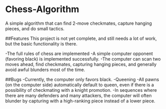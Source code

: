 # Chess-Algorithm
A simple algorithm that can find 2-move checkmates, capture hanging pieces, and do small tactics.

##Features
This project is not yet complete, and still needs a lot of work, but the basic functionality is there.

-The full rules of chess are implemented
-A simple computer opponent (favoring black) is implemented successfully.
-The computer can scan two moves ahead, find checkmates, capturing hanging pieces, and generally avoid awful blunders most of the time.

##Bugs
-Currently, the computer only favors black.
-Queening 
-All pawns (on the computer side) automatically default to queen, even if there is a possibility of checkmating with a knight promotion.
-In sequences where there are many defenders and many attackers, the computer will often blunder by capturing with a high-ranking piece instead of a lower piece.
